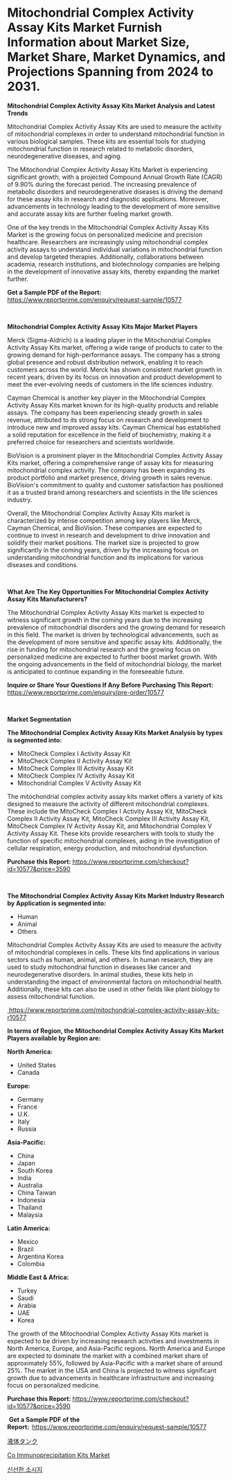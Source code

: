 <p><h1>Mitochondrial Complex Activity Assay Kits Market Furnish Information about Market Size, Market Share, Market Dynamics, and Projections Spanning from 2024 to 2031.</h1></p><p><strong>Mitochondrial Complex Activity Assay Kits Market Analysis and Latest Trends</strong></p>
<p><p>Mitochondrial Complex Activity Assay Kits are used to measure the activity of mitochondrial complexes in order to understand mitochondrial function in various biological samples. These kits are essential tools for studying mitochondrial function in research related to metabolic disorders, neurodegenerative diseases, and aging.</p><p>The Mitochondrial Complex Activity Assay Kits Market is experiencing significant growth, with a projected Compound Annual Growth Rate (CAGR) of 9.90% during the forecast period. The increasing prevalence of metabolic disorders and neurodegenerative diseases is driving the demand for these assay kits in research and diagnostic applications. Moreover, advancements in technology leading to the development of more sensitive and accurate assay kits are further fueling market growth.</p><p>One of the key trends in the Mitochondrial Complex Activity Assay Kits Market is the growing focus on personalized medicine and precision healthcare. Researchers are increasingly using mitochondrial complex activity assays to understand individual variations in mitochondrial function and develop targeted therapies. Additionally, collaborations between academia, research institutions, and biotechnology companies are helping in the development of innovative assay kits, thereby expanding the market further.</p></p>
<p><strong>Get a Sample PDF of the Report:&nbsp;</strong> <a href="https://www.reportprime.com/enquiry/request-sample/10577">https://www.reportprime.com/enquiry/request-sample/10577</a></p>
<p>&nbsp;</p>
<p><strong>Mitochondrial Complex Activity Assay Kits Major Market Players</strong></p>
<p><p>Merck (Sigma-Aldrich) is a leading player in the Mitochondrial Complex Activity Assay Kits market, offering a wide range of products to cater to the growing demand for high-performance assays. The company has a strong global presence and robust distribution network, enabling it to reach customers across the world. Merck has shown consistent market growth in recent years, driven by its focus on innovation and product development to meet the ever-evolving needs of customers in the life sciences industry.</p><p>Cayman Chemical is another key player in the Mitochondrial Complex Activity Assay Kits market known for its high-quality products and reliable assays. The company has been experiencing steady growth in sales revenue, attributed to its strong focus on research and development to introduce new and improved assay kits. Cayman Chemical has established a solid reputation for excellence in the field of biochemistry, making it a preferred choice for researchers and scientists worldwide.</p><p>BioVision is a prominent player in the Mitochondrial Complex Activity Assay Kits market, offering a comprehensive range of assay kits for measuring mitochondrial complex activity. The company has been expanding its product portfolio and market presence, driving growth in sales revenue. BioVision's commitment to quality and customer satisfaction has positioned it as a trusted brand among researchers and scientists in the life sciences industry.</p><p>Overall, the Mitochondrial Complex Activity Assay Kits market is characterized by intense competition among key players like Merck, Cayman Chemical, and BioVision. These companies are expected to continue to invest in research and development to drive innovation and solidify their market positions. The market size is projected to grow significantly in the coming years, driven by the increasing focus on understanding mitochondrial function and its implications for various diseases and conditions.</p></p>
<p>&nbsp;</p>
<p><strong>What Are The Key Opportunities For Mitochondrial Complex Activity Assay Kits Manufacturers?</strong></p>
<p><p>The Mitochondrial Complex Activity Assay Kits market is expected to witness significant growth in the coming years due to the increasing prevalence of mitochondrial disorders and the growing demand for research in this field. The market is driven by technological advancements, such as the development of more sensitive and specific assay kits. Additionally, the rise in funding for mitochondrial research and the growing focus on personalized medicine are expected to further boost market growth. With the ongoing advancements in the field of mitochondrial biology, the market is anticipated to continue expanding in the foreseeable future.</p></p>
<p><strong>Inquire or Share Your Questions If Any Before Purchasing This Report:</strong> <a href="https://www.reportprime.com/enquiry/pre-order/10577">https://www.reportprime.com/enquiry/pre-order/10577</a></p>
<p>&nbsp;</p>
<p><strong>Market Segmentation</strong></p>
<p><strong>The Mitochondrial Complex Activity Assay Kits Market Analysis by types is segmented into:</strong></p>
<p><ul><li>MitoCheck Complex I Activity Assay Kit</li><li>MitoCheck Complex II Activity Assay Kit</li><li>MitoCheck Complex III Activity Assay Kit</li><li>MitoCheck Complex IV Activity Assay Kit</li><li>Mitochondrial Complex V Activity Assay Kit</li></ul></p>
<p><p>The mitochondrial complex activity assay kits market offers a variety of kits designed to measure the activity of different mitochondrial complexes. These include the MitoCheck Complex I Activity Assay Kit, MitoCheck Complex II Activity Assay Kit, MitoCheck Complex III Activity Assay Kit, MitoCheck Complex IV Activity Assay Kit, and Mitochondrial Complex V Activity Assay Kit. These kits provide researchers with tools to study the function of specific mitochondrial complexes, aiding in the investigation of cellular respiration, energy production, and mitochondrial dysfunction.</p></p>
<p><strong>Purchase this Report:&nbsp;</strong><a href="https://www.reportprime.com/checkout?id=10577&price=3590">https://www.reportprime.com/checkout?id=10577&price=3590</a></p>
<p>&nbsp;</p>
<p><strong>The Mitochondrial Complex Activity Assay Kits Market Industry Research by Application is segmented into:</strong></p>
<p><ul><li>Human</li><li>Animal</li><li>Others</li></ul></p>
<p><p>Mitochondrial Complex Activity Assay Kits are used to measure the activity of mitochondrial complexes in cells. These kits find applications in various sectors such as human, animal, and others. In human research, they are used to study mitochondrial function in diseases like cancer and neurodegenerative disorders. In animal studies, these kits help in understanding the impact of environmental factors on mitochondrial health. Additionally, these kits can also be used in other fields like plant biology to assess mitochondrial function.</p></p>
<p><a href="https://www.reportprime.com/mitochondrial-complex-activity-assay-kits-r10577">&nbsp;https://www.reportprime.com/mitochondrial-complex-activity-assay-kits-r10577</a></p>
<p><strong>In terms of Region, the Mitochondrial Complex Activity Assay Kits Market Players available by Region are:</strong></p>
<p>
    <p> <strong> North America: </strong>
        <ul>
            <li>United States</li>
            <li>Canada</li>
        </ul>
        </p> 
    <p> <strong> Europe: </strong>
        <ul>
            <li>Germany</li>
            <li>France</li>
            <li>U.K.</li>
            <li>Italy</li>
            <li>Russia</li>
        </ul>
        </p> 
    <p> <strong> Asia-Pacific: </strong>
        <ul>
            <li>China</li>
            <li>Japan</li>
            <li>South Korea</li>
            <li>India</li>
            <li>Australia</li>
            <li>China Taiwan</li>
            <li>Indonesia</li>
            <li>Thailand</li>
            <li>Malaysia</li>
        </ul>
        </p> 
    <p> <strong> Latin America: </strong>
        <ul>
            <li>Mexico</li>
            <li>Brazil</li>
            <li>Argentina Korea</li>
            <li>Colombia</li>
        </ul>
        </p> 
    <p> <strong> Middle East & Africa: </strong>
        <ul>
            <li>Turkey</li>
            <li>Saudi</li>
            <li>Arabia</li>
            <li>UAE</li>
            <li>Korea</li>
        </ul>
    </p>
    </p>
<p><p>The growth of the Mitochondrial Complex Activity Assay Kits market is expected to be driven by increasing research activities and investments in North America, Europe, and Asia-Pacific regions. North America and Europe are expected to dominate the market with a combined market share of approximately 55%, followed by Asia-Pacific with a market share of around 25%. The market in the USA and China is projected to witness significant growth due to advancements in healthcare infrastructure and increasing focus on personalized medicine.</p></p>
<p><strong>Purchase this Report: </strong><a href="https://www.reportprime.com/checkout?id=10577&price=3590">https://www.reportprime.com/checkout?id=10577&price=3590</a></p>
<p>&nbsp;<strong>Get a Sample PDF of the Report:&nbsp;&nbsp;</strong><a href="https://www.reportprime.com/enquiry/request-sample/10577">https://www.reportprime.com/enquiry/request-sample/10577</a></p>
<p><strong></strong></p>
<p><p><a href="https://github.com/ppmazlotr77499/Market-Research-Report-List-1/blob/main/251624424089.md">液体タンク</a></p><p><a href="https://github.com/GroverBarry/Market-Research-Report-List-4/blob/main/co-immunoprecipitation-kits-market.md">Co Immunoprecipitation Kits Market</a></p><p><a href="https://github.com/idcefvhkdut6/Market-Research-Report-List-1/blob/main/981346921972.md">신선한 소시지</a></p></p>